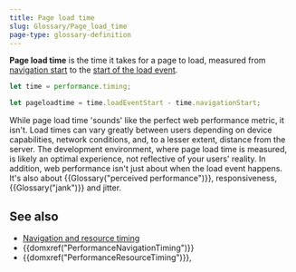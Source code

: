 ```yaml
---
title: Page load time
slug: Glossary/Page_load_time
page-type: glossary-definition
---
```




**Page load time** is the time it takes for a page to load, measured from [navigation start](/Web/API/PerformanceTiming/navigationStart) to the [start of the load event](/Web/API/PerformanceTiming/loadEventStart).

```js
let time = performance.timing;

let pageloadtime = time.loadEventStart - time.navigationStart;
```

While page load time 'sounds' like the perfect web performance metric, it isn't. Load times can vary greatly between users depending on device capabilities, network conditions, and, to a lesser extent, distance from the server. The development environment, where page load time is measured, is likely an optimal experience, not reflective of your users' reality. In addition, web performance isn't just about when the load event happens. It's also about {{Glossary("perceived performance")}}, responsiveness, {{Glossary("jank")}} and jitter.

## See also

- [Navigation and resource timing](/Web/Performance/Navigation_and_resource_timings)
- {{domxref("PerformanceNavigationTiming")}}
- {{domxref("PerformanceResourceTiming")}},
